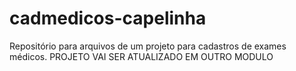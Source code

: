 # cadmedicos-capelinha
Repositório para arquivos de um projeto para cadastros de exames médicos.
PROJETO VAI SER ATUALIZADO EM OUTRO MODULO
